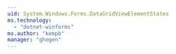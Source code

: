 ```yaml
---
uid: System.Windows.Forms.DataGridViewElementStates
ms.technology: 
  - "dotnet-winforms"
ms.author: "kempb"
manager: "ghogen"
---
```

